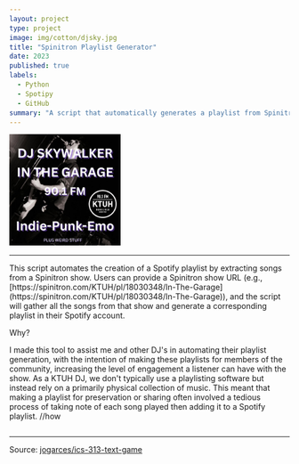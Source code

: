 ```yaml
---
layout: project
type: project
image: img/cotton/djsky.jpg
title: "Spinitron Playlist Generator"
date: 2023
published: true
labels:
  - Python
  - Spotipy
  - GitHub
summary: "A script that automatically generates a playlist from Spinitron."
---
```

<img width="200px" src="../img/cotton/djsky.jpg" class="img-thumbnail" >

<hr>
This script automates the creation of a Spotify playlist by extracting songs from a Spinitron show. Users can provide a Spinitron show URL (e.g., [https://spinitron.com/KTUH/pl/18030348/In-The-Garage](https://spinitron.com/KTUH/pl/18030348/In-The-Garage)), and the script will gather all the songs from that show and generate a corresponding playlist in their Spotify account.

Why?

I made this tool to assist me and other DJ's in automating their playlist generation, with the intention of making these playlists for members of the community, increasing the level of engagement a listener can have with the show. As a KTUH DJ, we don't typically use a playlisting software but instead rely on a primarily physical collection of music. This meant that making a playlist for preservation or sharing often involved a tedious process of taking note of each song played then adding it to a Spotify playlist. 
//how



<pre>
</pre>

<hr>

Source: <a href="https://github.com/jogarces/ics-313-text-game"><i class="large github icon "></i>jogarces/ics-313-text-game</a>
